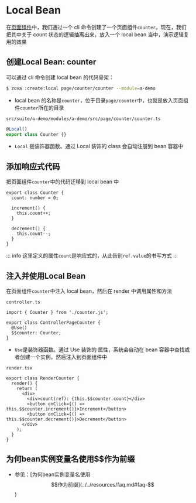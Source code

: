 # Local Bean

在[页面组件](../component/page.md)中，我们通过一个 cli 命令创建了一个页面组件`counter`。现在，我们把其中关于 count 状态的逻辑抽离出来，放入一个 local bean 当中，演示逻辑复用的效果

## 创建Local Bean: counter

可以通过 cli 命令创建 local bean 的代码骨架：

```bash
$ zova :create:local page/counter/counter --module=a-demo
```

- local bean 的名称是`counter`，位于目录`page/counter`中，也就是放入页面组件`counter`所在的目录

`src/suite/a-demo/modules/a-demo/src/page/counter/counter.ts`

```typescript
@Local()
export class Counter {}
```

- `Local` 是装饰器函数。通过 Local 装饰的 class 会自动注册到 bean 容器中

## 添加响应式代码

把页面组件`counter`中的代码迁移到 local bean 中

```typescript{2-10}
export class Counter {
  count: number = 0;

  increment() {
    this.count++;
  }

  decrement() {
    this.count--;
  }
}
```

::: info
这里定义的属性`count`是响应式的，从此告别`ref.value`的书写方式
:::

## 注入并使用Local Bean

在页面组件`counter`中注入 local bean，然后在 render 中调用属性和方法

`controller.ts`

```typescript{1,4-5}
import { Counter } from './counter.js';

export class ControllerPageCounter {
  @Use()
  $$counter: Counter;
}
```

- `Use`是装饰器函数。通过 Use 装饰的 属性，系统会自动在 bean 容器中查找或者创建一个实例，然后注入到页面组件中

`render.tsx`

```typescript{5-7}
export class RenderCounter {
  render() {
    return (
      <div>
        <div>count(ref): {this.$$counter.count}</div>
        <button onClick={() => this.$$counter.increment()}>Increment</button>
        <button onClick={() => this.$$counter.decrement()}>Decrement</button>
      </div>
    );
  }
}
```

## 为何bean实例变量名使用$$作为前缀

- 参见：[为何bean实例变量名使用$$作为前缀](../../resources/faq.md#faq-$$)
